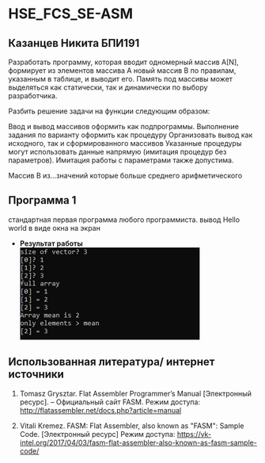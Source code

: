 # HSE_FCS_SE-ASM

## Казанцев Никита БПИ191
Разработать программу, которая вводит одномерный массив A[N], формирует из элементов массива A новый массив B по правилам, указанным в таблице, и выводит его. Память под массивы может выделяться как статически, так и динамически по выбору разработчика.

Разбить решение задачи на функции следующим образом:

Ввод и вывод массивов оформить как подпрограммы.
Выполнение задания по варианту оформить как процедуру
Организовать вывод как исходного, так и сформированного массивов
Указанные процедуры могут использовать данные напрямую (имитация процедур без параметров). Имитация работы с параметрами также допустима.

Массив B из...значений которые больше среднего арифметического

## Программа 1
стандартная первая программа любого программиста. вывод Hello world в виде окна на экран
- **Результат работы**</br>
  ![](./DZ2/res.PNG)</br>
  

## Использованная литература/ интернет источники
1. Tomasz Grysztar. Flat Assembler Programmer’s Manual [Электронный
ресурс]. – Официальный сайт FASM. Режим доступа:
http://flatassembler.net/docs.php?article=manual

2. Vitali Kremez. FASM: Flat Assembler, also known as "FASM": Sample Code. [Электронный
ресурс] Режим доступа: https://vk-intel.org/2017/04/03/fasm-flat-assembler-also-known-as-fasm-sample-code/
